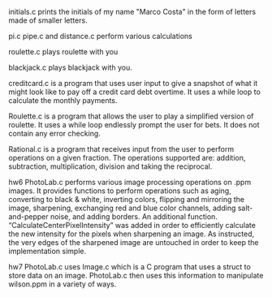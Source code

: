 initials.c prints the initials of my name "Marco Costa" in the form of letters made of smaller letters.

pi.c pipe.c and distance.c perform various calculations

roulette.c plays roulette with you

blackjack.c plays blackjack with you.

creditcard.c is a program that uses user input to give a snapshot of what it might look like to pay off a credit card debt overtime. It uses a while loop to calculate the monthly payments.

Roulette.c is a program that allows the user to play a simplified version of roulette. It uses a while loop endlessly prompt the user for bets. It does not contain any error checking.

Rational.c is a program that receives input from the user to perform operations on a given fraction. The operations supported are: addition, subtraction, multiplication, division and taking the reciprocal.

hw6 PhotoLab.c performs various image processing operations on .ppm images. It provides functions to perform operations such as aging, converting to black & white, inverting colors, flipping and mirroring the image, sharpening, exchanging red and blue color channels, adding salt-and-pepper noise, and adding borders. An additional function. “CalculateCenterPixelIntensity” was added in order to efficiently calculate the new intensity for the pixels when sharpening an image. As instructed, the very edges of the sharpened image are untouched in order to keep the implementation simple. 

hw7 PhotoLab.c uses Image.c which is a C program that uses a struct to store data on an image. PhotoLab.c then uses this information to manipulate wilson.ppm in a variety of ways.
